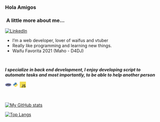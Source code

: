 ### Hola Amigos  

### <img src="https://walfiegif.files.wordpress.com/2020/11/out-transparent-24.gif" width="50" alt=""> A little more about me...
<a href="https://mx.linkedin.com/in/jonshua-raul-martinez-chi-202010140" target="_blank"><img src="https://img.shields.io/badge/LinkedIn--_.svg?style=social&logo=linkedin" alt="LinkedIn"></a>

- I’m a web developer, lover of waifus and vtuber
- Really like programming and learning new things.
- Waifu Favorita 2021 (Maho - D4DJ)
<img src="https://media1.tenor.com/images/0277c62b0027bd0b749d3a0eac106d27/tenor.gif?itemid=19724908" width="200" alt="">

***I specialize in back end development, I enjoy developing script to automate tasks and most importantly, to be able to help another person***	

<code><img height="20" width="20" alt="php" src="https://raw.githubusercontent.com/github/explore/master/topics/php/php.png" /></code>
<code><img height="20" width="20" alt="python" src="https://raw.githubusercontent.com/github/explore/master/topics/python/python.png" /></code>
<code><img height="20" width="20" alt="javascript" src="https://raw.githubusercontent.com/github/explore/master/topics/javascript/javascript.png" /></code>

<img src="https://i.pinimg.com/originals/ba/97/10/ba9710ca2c65ef7bc4318c9d857d9f1f.gif" width="400" alt="">

[![My GitHub stats](https://github-readme-stats.vercel.app/api?username=jonjefemet&theme=tokyonight)](https://github.com/anuraghazra/github-readme-stats)

[![Top Langs](https://github-readme-stats.vercel.app/api/top-langs/?username=jonjefemet&theme=tokyonight&layout=compact)](https://github.com/anuraghazra/github-readme-stats)

<!--
**jonjefemet/jonjefemet** is a ✨ _special_ ✨ repository because its `README.md` (this file) appears on your GitHub profile.

Here are some ideas to get you started:

- 🔭 I’m currently working on ...
- 🌱 I’m currently learning ...
- 👯 I’m looking to collaborate on ...
- 🤔 I’m looking for help with ...
- 💬 Ask me about ...
- 📫 How to reach me: ...
- 😄 Pronouns: ...
- ⚡ Fun fact: ...
-->
